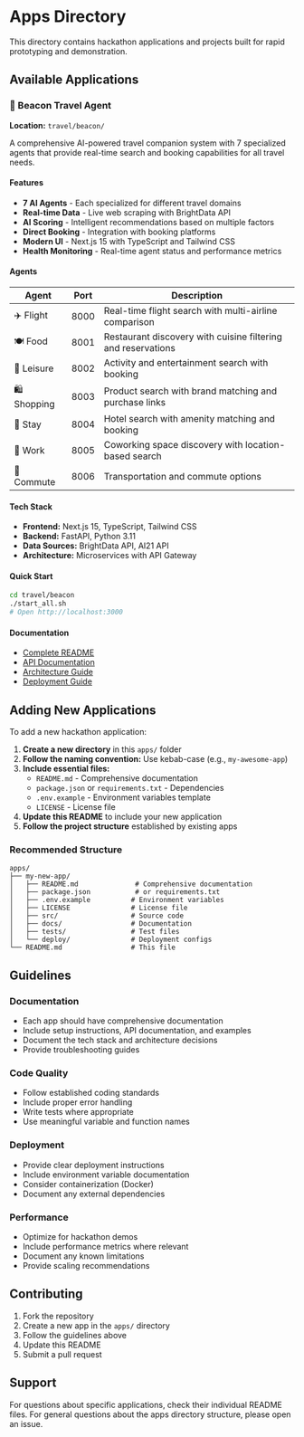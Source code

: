 # Apps Directory

This directory contains hackathon applications and projects built for rapid prototyping and demonstration.

## Available Applications

### 🧳 Beacon Travel Agent

**Location:** `travel/beacon/`

A comprehensive AI-powered travel companion system with 7 specialized agents that provide real-time search and booking capabilities for all travel needs.

#### Features
- **7 AI Agents** - Each specialized for different travel domains
- **Real-time Data** - Live web scraping with BrightData API
- **AI Scoring** - Intelligent recommendations based on multiple factors
- **Direct Booking** - Integration with booking platforms
- **Modern UI** - Next.js 15 with TypeScript and Tailwind CSS
- **Health Monitoring** - Real-time agent status and performance metrics

#### Agents
| Agent | Port | Description |
|-------|------|-------------|
| ✈️ Flight | 8000 | Real-time flight search with multi-airline comparison |
| 🍽️ Food | 8001 | Restaurant discovery with cuisine filtering and reservations |
| 🎯 Leisure | 8002 | Activity and entertainment search with booking |
| 🛍️ Shopping | 8003 | Product search with brand matching and purchase links |
| 🏨 Stay | 8004 | Hotel search with amenity matching and booking |
| 💼 Work | 8005 | Coworking space discovery with location-based search |
| 🚌 Commute | 8006 | Transportation and commute options |

#### Tech Stack
- **Frontend:** Next.js 15, TypeScript, Tailwind CSS
- **Backend:** FastAPI, Python 3.11
- **Data Sources:** BrightData API, AI21 API
- **Architecture:** Microservices with API Gateway

#### Quick Start
```bash
cd travel/beacon
./start_all.sh
# Open http://localhost:3000
```

#### Documentation
- [Complete README](travel/beacon/README.md)
- [API Documentation](travel/beacon/docs/api-documentation.md)
- [Architecture Guide](travel/beacon/docs/architecture.md)
- [Deployment Guide](travel/beacon/docs/deployment-guide.md)

## Adding New Applications

To add a new hackathon application:

1. **Create a new directory** in this `apps/` folder
2. **Follow the naming convention:** Use kebab-case (e.g., `my-awesome-app`)
3. **Include essential files:**
   - `README.md` - Comprehensive documentation
   - `package.json` or `requirements.txt` - Dependencies
   - `.env.example` - Environment variables template
   - `LICENSE` - License file
4. **Update this README** to include your new application
5. **Follow the project structure** established by existing apps

### Recommended Structure
```
apps/
├── my-new-app/
│   ├── README.md              # Comprehensive documentation
│   ├── package.json           # or requirements.txt
│   ├── .env.example          # Environment variables
│   ├── LICENSE               # License file
│   ├── src/                  # Source code
│   ├── docs/                 # Documentation
│   ├── tests/                # Test files
│   └── deploy/               # Deployment configs
└── README.md                 # This file
```

## Guidelines

### Documentation
- Each app should have comprehensive documentation
- Include setup instructions, API documentation, and examples
- Document the tech stack and architecture decisions
- Provide troubleshooting guides

### Code Quality
- Follow established coding standards
- Include proper error handling
- Write tests where appropriate
- Use meaningful variable and function names

### Deployment
- Provide clear deployment instructions
- Include environment variable documentation
- Consider containerization (Docker)
- Document any external dependencies

### Performance
- Optimize for hackathon demos
- Include performance metrics where relevant
- Document any known limitations
- Provide scaling recommendations

## Contributing

1. Fork the repository
2. Create a new app in the `apps/` directory
3. Follow the guidelines above
4. Update this README
5. Submit a pull request

## Support

For questions about specific applications, check their individual README files. For general questions about the apps directory structure, please open an issue.
